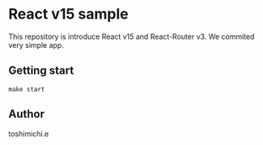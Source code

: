 React v15 sample
====

This repository is introduce React v15 and React-Router v3.
We commited very simple app.

## Getting start

  `make start`

## Author

toshimichi.e
